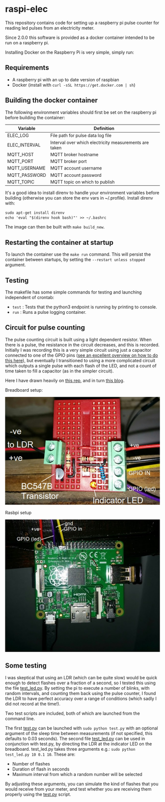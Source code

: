 # raspi-elec

This repository contains code for setting up a raspberry pi pulse counter for reading led pulses from an electricity meter.

Since 2.0.0 this software is provided as a docker container intended to be run on a raspberry pi.

Installing Docker on the Raspberry Pi is very simple, simply run:

## Requirements

* A raspberry pi with an up to date version of raspbian
* Docker (install with `curl -sSL https://get.docker.com | sh`)

## Building the docker container

The following environment variables should first be set on the raspberry pi before building the container:

|Variable|Definition|
|---|---|
|ELEC_LOG|File path for pulse data log file|
|ELEC_INTERVAL|Interval over which electricity measurements are taken|
|MQTT_HOST|MQTT broker hostname|
|MQTT_PORT|MQTT broker port|
|MQTT_USERNAME|MQTT account username|
|MQTT_PASSWORD|MQTT account password|
|MQTT_TOPIC|MQTT topic on which to publish|

It's a good idea to install direnv to handle your environment variables before building (otherwise you can store the env vars in ~/.profile). Install direnv with:

```{bash}
sudo apt-get install direnv
echo 'eval "$(direnv hook bash)"' >> ~/.bashrc
```

The image can then be built with `make build_new`.

## Restarting the container at startup

To launch the container use the `make run` command. This will persist the container between startups, by setting the `--restart unless stopped` argument.

## Testing

The makefile has some simple commands for testing and launching independent of crontab:

* `test` : Tests that the python3 endpoint is running by printing to console.
* `run`  : Runs a pulse logging container.

## Circuit for pulse counting

The pulse counting circuit is built using a light dependent resistor.
When there is a pulse, the resistance in the circuit decreases, and this is recorded.
Initially I was recording this is a very simple circuit using just a capacitor connected to one of the GPIO pins ([see an excellent overview on how to do this here](https://learn.adafruit.com/basic-resistor-sensor-reading-on-raspberry-pi/overview)), but eventually I transitioned to using a more complicated circuit which outputs a single pulse with each flash of the LED, and not a count of time taken to fill a capacitor (as in the simpler circuit).

Here I have drawn heavily on [this rep](https://github.com/kieranc/power), and in turn [this blog](http://blog.christianperone.com/2012/08/raspberry-pi-arduino-a-laser-pointer-communication-and-a-ldr-voltage-sigmoid/).

Breadboard setup:

![breadboard.jpg](breadboard.jpg)

Rasbpi setup

![raspiaplus.jpg](raspiaplus.jpg)

## Some testing

I was skeptical that using an LDR (which can be quite slow) would be quick enough to detect flashes over a fraction of a second, so I tested this using the file [test_led.py](test_led.py).
By setting the pi to execute a number of blinks, with random intervals, and counting them back using the pulse counter, I found the LDR to have perfect accuracy over a range of conditions (which sadly I did not record at the time!).

Two test scripts are included, both of which are launched from the command line.

The first [test.py](test.py) can be launched with `sudo python test.py` with an optional argument of the sleep time between measurements (if not specified, this defaults to 0.03 seconds).
The second file [test_led.py](test_led.py) can be used in conjunction with test.py, by directing the LDR at the indicator LED on the breadboard.
test_led.py takes three arguments e.g.: `sudo python test_led.py 10 0.1 10`. These are:

* Number of flashes
* Duration of flash in seconds
* Maximum interval from which a random number will be selected

By adjusting these arguments, you can simulate the kind of flashes that you would receive from your meter, and test whether you are receiving them properly using the [test.py](test.py) script.

